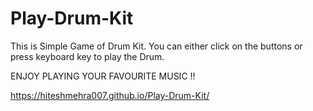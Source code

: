 # Play-Drum-Kit

This is Simple Game of Drum Kit.
You can either click on the buttons or press keyboard key to play the Drum.

ENJOY PLAYING YOUR FAVOURITE MUSIC !!

https://hiteshmehra007.github.io/Play-Drum-Kit/
